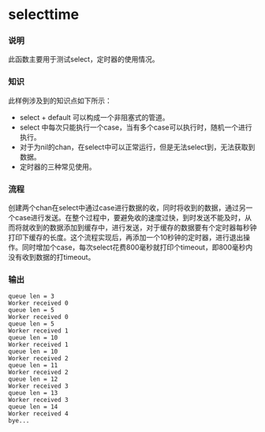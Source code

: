 # selecttime      

### 说明   

此函数主要用于测试select，定时器的使用情况。    

### 知识    

此样例涉及到的知识点如下所示：    

* select + default 可以构成一个非阻塞式的管道。     
* select 中每次只能执行一个case，当有多个case可以执行时，随机一个进行执行。    
* 对于为nil的chan，在select中可以正常运行，但是无法select到，无法获取到数据。  
* 定时器的三种常见使用。      

### 流程    

创建两个chan在select中通过case进行数据的收，同时将收到的数据，通过另一个case进行发送。在整个过程中，要避免收的速度过快，到时发送不能及时，从而将就收到的数据添加到缓存中，进行发送，对于缓存的数据要有个定时器每秒钟打印下缓存的长度。这个流程实现后，再添加一个10秒钟的定时器，进行退出操作。同时增加个case，每次select花费800毫秒就打印个timeout，即800毫秒内没有收到数据的打timeout。      

### 输出    
```
queue len = 3
Worker received 0
queue len = 5
Worker received 0
queue len = 5
Worker received 1
queue len = 10
Worker received 1
queue len = 10
Worker received 2
queue len = 11
Worker received 2
queue len = 12
Worker received 3
queue len = 13
Worker received 3
queue len = 14
Worker received 4
bye...
```